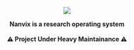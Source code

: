 <p align="center">
  <img src="https://github.com/nanvix/.github/assets/4939789/ac3c7eee-c101-4e54-91ac-45f9d1d1498d" \>
</p>

<p align="center">
  <b>Nanvix is a research operating system</b>
  <br><br>
  <b>⚠️ Project Under Heavy Maintainance ⚠️</b>
</p>
